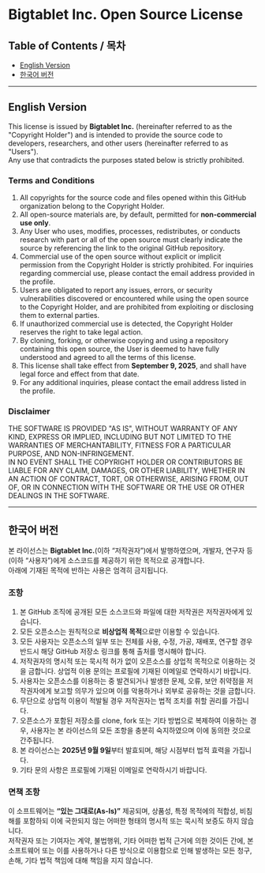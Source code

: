 # Bigtablet Inc. Open Source License

## Table of Contents / 목차
- [English Version](#english-version)
- [한국어 버전](#한국어-버전)

---

## English Version

This license is issued by **Bigtablet Inc.** (hereinafter referred to as the "Copyright Holder") and is intended to provide the source code to developers, researchers, and other users (hereinafter referred to as "Users").  
Any use that contradicts the purposes stated below is strictly prohibited.

### Terms and Conditions

1. All copyrights for the source code and files opened within this GitHub organization belong to the Copyright Holder.  
2. All open-source materials are, by default, permitted for **non-commercial use only**.  
3. Any User who uses, modifies, processes, redistributes, or conducts research with part or all of the open source must clearly indicate the source by referencing the link to the original GitHub repository.  
4. Commercial use of the open source without explicit or implicit permission from the Copyright Holder is strictly prohibited. For inquiries regarding commercial use, please contact the email address provided in the profile.  
5. Users are obligated to report any issues, errors, or security vulnerabilities discovered or encountered while using the open source to the Copyright Holder, and are prohibited from exploiting or disclosing them to external parties. 
6. If unauthorized commercial use is detected, the Copyright Holder reserves the right to take legal action.  
7. By cloning, forking, or otherwise copying and using a repository containing this open source, the User is deemed to have fully understood and agreed to all the terms of this license.  
8. This license shall take effect from **September 9, 2025**, and shall have legal force and effect from that date.  
9. For any additional inquiries, please contact the email address listed in the profile.  

### Disclaimer

THE SOFTWARE IS PROVIDED "AS IS", WITHOUT WARRANTY OF ANY KIND, EXPRESS OR IMPLIED, INCLUDING BUT NOT LIMITED TO THE WARRANTIES OF MERCHANTABILITY, FITNESS FOR A PARTICULAR PURPOSE, AND NON-INFRINGEMENT.  
IN NO EVENT SHALL THE COPYRIGHT HOLDER OR CONTRIBUTORS BE LIABLE FOR ANY CLAIM, DAMAGES, OR OTHER LIABILITY, WHETHER IN AN ACTION OF CONTRACT, TORT, OR OTHERWISE, ARISING FROM, OUT OF, OR IN CONNECTION WITH THE SOFTWARE OR THE USE OR OTHER DEALINGS IN THE SOFTWARE.

---

## 한국어 버전

본 라이선스는 **Bigtablet Inc.**(이하 “저작권자”)에서 발행하였으며, 개발자, 연구자 등 (이하 “사용자”)에게 소스코드를 제공하기 위한 목적으로 공개합니다.  
아래에 기재된 목적에 반하는 사용은 엄격히 금지됩니다.

### 조항

1. 본 GitHub 조직에 공개된 모든 소스코드와 파일에 대한 저작권은 저작권자에게 있습니다.  
2. 모든 오픈소스는 원칙적으로 **비상업적 목적**으로만 이용할 수 있습니다.  
3. 모든 사용자는 오픈소스의 일부 또는 전체를 사용, 수정, 가공, 재배포, 연구할 경우 반드시 해당 GitHub 저장소 링크를 통해 출처를 명시해야 합니다.  
4. 저작권자의 명시적 또는 묵시적 허가 없이 오픈소스를 상업적 목적으로 이용하는 것을 금합니다. 상업적 이용 문의는 프로필에 기재된 이메일로 연락하시기 바랍니다.  
5. 사용자는 오픈소스를 이용하는 중 발견되거나 발생한 문제, 오류, 보안 취약점을 저작권자에게 보고할 의무가 있으며 이를 악용하거나 외부로 공유하는 것을 금합니다.  
6. 무단으로 상업적 이용이 적발될 경우 저작권자는 법적 조치를 취할 권리를 가집니다.  
7. 오픈소스가 포함된 저장소를 clone, fork 또는 기타 방법으로 복제하여 이용하는 경우, 사용자는 본 라이선스의 모든 조항을 충분히 숙지하였으며 이에 동의한 것으로 간주됩니다.  
8. 본 라이선스는 **2025년 9월 9일**부터 발효되며, 해당 시점부터 법적 효력을 가집니다.  
9. 기타 문의 사항은 프로필에 기재된 이메일로 연락하시기 바랍니다.  

### 면책 조항

이 소프트웨어는 **“있는 그대로(As-Is)”** 제공되며, 상품성, 특정 목적에의 적합성, 비침해를 포함하되 이에 국한되지 않는 어떠한 형태의 명시적 또는 묵시적 보증도 하지 않습니다.  
저작권자 또는 기여자는 계약, 불법행위, 기타 어떠한 법적 근거에 의한 것이든 간에, 본 소프트웨어 또는 이를 사용하거나 다른 방식으로 이용함으로 인해 발생하는 모든 청구, 손해, 기타 법적 책임에 대해 책임을 지지 않습니다.
